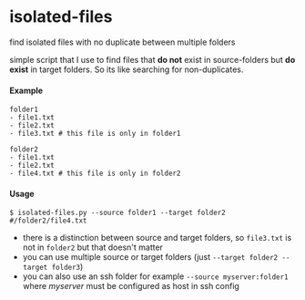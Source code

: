 # isolated-files
find isolated files with no duplicate between multiple folders

simple script that I use to find files that **do not** exist in source-folders but **do exist** in target folders. So its like searching for non-duplicates.

#### Example
```
folder1
- file1.txt
- file2.txt
- file3.txt # this file is only in folder1

folder2
- file1.txt
- file2.txt
- file4.txt # this file is only in folder2
```

#### Usage
```
$ isolated-files.py --source folder1 --target folder2
#/folder2/file4.txt
```

- there is a distinction between source and target folders, so `file3.txt` is not in `folder2` but that doesn't matter
- you can use multiple source or target folders (just `--target folder2 --target folder3`)
- you can also use an ssh folder for example `--source myserver:folder1` where _myserver_ must be configured as host in ssh config
